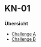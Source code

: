 # KN-01

### Übersicht
- [Challenge A](01_Module/08_M346_Cloud/KN-01/Challenge_A.md) 
- [Challenge B](Challenge_B.md) 